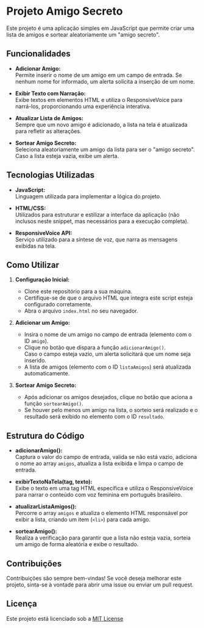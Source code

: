 # Projeto Amigo Secreto

Este projeto é uma aplicação simples em JavaScript que permite criar uma lista de amigos e sortear aleatoriamente um "amigo secreto".

## Funcionalidades

- **Adicionar Amigo:**  
  Permite inserir o nome de um amigo em um campo de entrada. Se nenhum nome for informado, um alerta solicita a inserção de um nome.

- **Exibir Texto com Narração:**  
  Exibe textos em elementos HTML e utiliza o ResponsiveVoice para narrá-los, proporcionando uma experiência interativa.

- **Atualizar Lista de Amigos:**  
  Sempre que um novo amigo é adicionado, a lista na tela é atualizada para refletir as alterações.

- **Sortear Amigo Secreto:**  
  Seleciona aleatoriamente um amigo da lista para ser o "amigo secreto". Caso a lista esteja vazia, exibe um alerta.

## Tecnologias Utilizadas

- **JavaScript:**  
  Linguagem utilizada para implementar a lógica do projeto.

- **HTML/CSS:**  
  Utilizados para estruturar e estilizar a interface da aplicação (não inclusos neste snippet, mas necessários para a execução completa).

- **ResponsiveVoice API:**  
  Serviço utilizado para a síntese de voz, que narra as mensagens exibidas na tela.

## Como Utilizar

1. **Configuração Inicial:**

   - Clone este repositório para a sua máquina.
   - Certifique-se de que o arquivo HTML que integra este script esteja configurado corretamente.
   - Abra o arquivo `index.html` no seu navegador.

2. **Adicionar um Amigo:**

   - Insira o nome de um amigo no campo de entrada (elemento com o ID `amigo`).
   - Clique no botão que dispara a função `adicionarAmigo()`.  
     Caso o campo esteja vazio, um alerta solicitará que um nome seja inserido.
   - A lista de amigos (elemento com o ID `listaAmigos`) será atualizada automaticamente.

3. **Sortear Amigo Secreto:**
   - Após adicionar os amigos desejados, clique no botão que aciona a função `sortearAmigo()`.
   - Se houver pelo menos um amigo na lista, o sorteio será realizado e o resultado será exibido no elemento com o ID `resultado`.

## Estrutura do Código

- **adicionarAmigo():**  
  Captura o valor do campo de entrada, valida se não está vazio, adiciona o nome ao array `amigos`, atualiza a lista exibida e limpa o campo de entrada.

- **exibirTextoNaTela(tag, texto):**  
  Exibe o texto em uma tag HTML específica e utiliza o ResponsiveVoice para narrar o conteúdo com voz feminina em português brasileiro.

- **atualizarListaAmigos():**  
  Percorre o array `amigos` e atualiza o elemento HTML responsável por exibir a lista, criando um item (`<li>`) para cada amigo.

- **sortearAmigo():**  
  Realiza a verificação para garantir que a lista não esteja vazia, sorteia um amigo de forma aleatória e exibe o resultado.

## Contribuições

Contribuições são sempre bem-vindas! Se você deseja melhorar este projeto, sinta-se à vontade para abrir uma issue ou enviar um pull request.

## Licença

Este projeto está licenciado sob a [MIT License](LICENSE)
